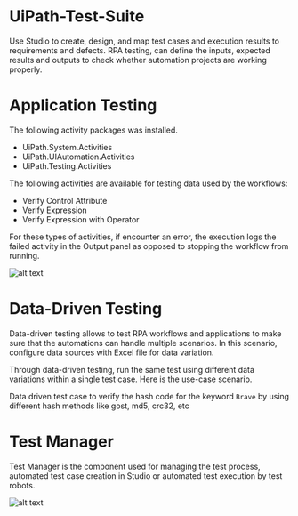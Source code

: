 # UiPath-Test-Suite

Use Studio to create, design, and map test cases and execution results to requirements and defects. RPA testing, can define the inputs, expected results and outputs to check whether automation projects are working properly.

# Application Testing
The following activity packages was installed.

* UiPath.System.Activities
* UiPath.UIAutomation.Activities
* UiPath.Testing.Activities

The following activities are available for testing data used by the workflows:

* Verify Control Attribute
* Verify Expression
* Verify Expression with Operator

For these types of activities, if encounter an error, the execution logs the failed activity in the Output panel as opposed to stopping the workflow from running.

![alt text](https://github.com/bacdillon/UiPath-Test-Suite/blob/main/OutputErrorPassed.JPG)

# Data-Driven Testing
Data-driven testing allows to test RPA workflows and applications to make sure that the automations can handle multiple scenarios.
In this scenario, configure data sources with Excel file for data variation.

Through data-driven testing, run the same test using different data variations within a single test case. Here is the use-case scenario.

 Data driven test case to verify the hash code for the keyword `Brave` by using different hash methods like gost, md5, crc32, etc
 
# Test Manager
Test Manager is the component used for managing the test process, automated test case creation in Studio or automated test execution by test robots.

![alt text](https://github.com/bacdillon/UiPath-Test-Suite/blob/main/OutputErrorPassed.JPG)
